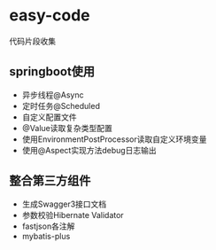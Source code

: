 # easy-code
代码片段收集

## springboot使用
+ 异步线程@Async
+ 定时任务@Scheduled
+ 自定义配置文件
+ @Value读取复杂类型配置
+ 使用EnvironmentPostProcessor读取自定义环境变量
+ 使用@Aspect实现方法debug日志输出

## 整合第三方组件
+ 生成Swagger3接口文档
+ 参数校验Hibernate Validator
+ fastjson各注解
+ mybatis-plus
